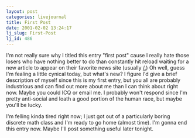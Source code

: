 ```yaml
---
layout: post
categories: livejournal
title: First Post
date: 2001-02-02 13:24:17
lj_slug: First-Post
lj_id: 486
---
```

I'm not really sure why I titled this entry "first post" cause I really hate those losers who have nothing better to do than constantly hit reload waiting for a new article to appear on their favorite news site (usually [/.](http://slashdot.org)) Oh well, guess I'm fealing a little cynical today, but what's new? I figure I'd give a brief description of myself since this is my first entry, but you all are probably industrious and can find out more about me than I can think about right now. Maybe you could ICQ or email me. I probably won't respond since I'm pretty anti-social and loath a good portion of the human race, but maybe you'll be lucky.  



I'm felling kinda tired right now; I just got out of a particularly boring discrete math class and I'm ready to go home (almost time). I'm gonna end this entry now. Maybe I'll post something useful later tonight.
